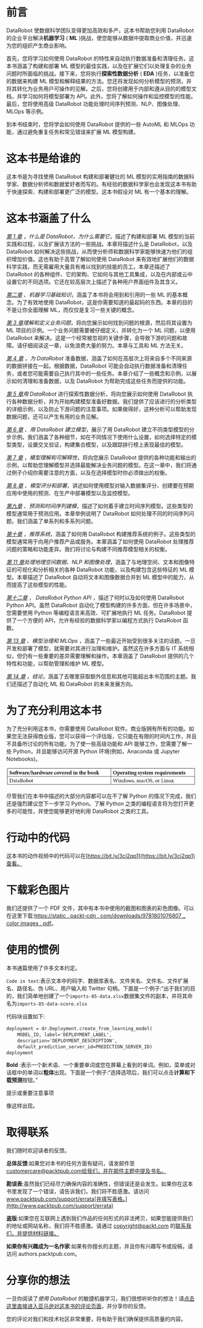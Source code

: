 # 前言

DataRobot 使数据科学团队变得更加高效和多产。这本书帮助您利用 DataRobot 的企业平台解决**机器学习** ( **ML** )挑战，使您能够从数据中提取商业价值，并迅速为您的组织产生商业影响。

首先，您将学习如何使用 DataRobot 的特性来自动执行数据准备和清理任务。这本书涵盖了构建和部署 ML 模型的最佳实践，以及在扩展它们以处理复杂的业务问题时所面临的挑战。接下来，您将执行**探索性数据分析** ( **EDA** )任务，以准备您的数据来构建 ML 模型和解释结果的方法。您还将发现如何分析模型的预测，并将其转化为业务用户可操作的见解。之后，您将创建用于内部和遵从目的的模型文档，并学习如何将模型部署为 API。此外，您将了解如何操作和监控模型的性能。最后，您将使用高级 DataRobot 功能处理时间序列预测、NLP、图像处理、MLOps 等示例。

到本书结束时，您将学会如何使用 DataRobot 提供的一些 AutoML 和 MLOps 功能，通过避免重复任务和常见错误来扩展 ML 模型构建。

# 这本书是给谁的

这本书是为寻找使用 DataRobot 构建和部署健壮的 ML 模型的实用指南的数据科学家、数据分析师和数据爱好者而写的。有经验的数据科学家也会发现这本书有助于快速探索、构建和部署更广泛的模型。这本书假设对 ML 有一个基本的理解。

# 这本书涵盖了什么

[*第 1 章*](B17159_01_Final_NM_ePub.xhtml#_idTextAnchor014) ，*什么是 DataRobot，为什么需要它*，描述了构建和部署 ML 模型的当前实践和过程，以及扩展该方法的一些挑战。本章将描述什么是 DataRobot，以及 DataRobot 如何解决这些挑战，从而使分析师和数据科学家能够快速为他们的组织增加价值。这也有助于高管了解如何使用 DataRobot 来有效地扩展他们的数据科学实践，而无需雇用大量具有难以找到的技能的员工。本章还描述了 DataRobot 的各种组件、它的架构、它如何与其他工具集成，以及在内部或云中设置它的不同选项。它还在较高层次上描述了各种用户界面组件及其含义。

[*第二章*](B17159_02_Final_NM_ePub.xhtml#_idTextAnchor039) 、*机器学习基础知识*，涵盖了本书将会用到和引用的一些 ML 的基本概念。为了有效地使用 DataRobot，这是你需要知道的最起码的东西。本章的目的不是让你全面理解 ML，而仅仅是复习一些关键的概念。

[*第 3 章*](B17159_03_Final_NM_ePub.xhtml#_idTextAnchor073)*理解和定义业务问题*，将向您展示如何找到问题的根源，然后将其设置为 ML 项目的示例。一个业务问题需要被仔细定义，并转化为一个 ML 问题，以便用 DataRobot 来解决。这是一个经常被忽视的关键步骤，会导致下游的问题和故障。请仔细阅读这一章，以免浪费大量的努力。本章与工具和 ML 方法无关。

[*第 4 章*](B17159_04_Final_NM_ePub.xhtml#_idTextAnchor087) ，*为 DataRobot* 准备数据，涵盖了如何在高层次上将来自多个不同来源的数据拼接在一起。根据数据，DataRobot 可能会自动执行数据准备和清理任务，或者您可能需要自己执行其中的一些任务。本章介绍了一些概念和示例，以展示如何清理和准备数据，以及 DataRobot 为帮助完成这些任务而提供的功能。

[*第 5 章*](B17159_05_Final_NM_ePub.xhtml#_idTextAnchor097)*用 DataRobot* 进行探索性数据分析，将向您展示如何使用 DataRobot 执行各种数据分析，并为开始构建模型准备好数据。我们提供了应该进行的分析类型的详细示例，以及防止下游问题的注意事项。如果做得好，这种分析可以帮助发现数据问题，还可以产生有用的业务见解。

[*第 6 章*](B17159_06_Final_NM_ePub.xhtml#_idTextAnchor104) 、*用 DataRobot 建立模型*，展示了用 DataRobot 建立不同类型模型的分步示例。我们涵盖了各种细节，如在不同情况下使用什么设置，如何选择特定的模型类型，设置交叉验证，构建集合模型，以及跟踪排行榜上表现最佳的模型。

[*第 7 章*](B17159_07_Final_NM_ePub.xhtml#_idTextAnchor110) ，*模型理解和可解释性*，将向您展示 DataRobot 提供的各种功能和输出的示例，以帮助您理解模型并选择最能解决业务问题的模型。在这一章中，我们将通过例子介绍你需要注意的方面，以及在选择模型时你必须做出的权衡。

[*第 8 章*](B17159_08_Final_NM_ePub.xhtml#_idTextAnchor116) 、*模型评分和部署*，讲述如何使用模型对输入数据集评分、创建要在预期应用中使用的预测、在生产中部署模型以及监控模型。

[*第九章*](B17159_09_Final_NM_ePub.xhtml#_idTextAnchor125) 、*预测和时间序列建模*，描述了如何着手建立时间序列模型。这些类型的模型通常用于预测应用。本章举例说明了 DataRobot 如何处理不同的时间序列问题。我们涵盖了单系列和多系列问题。

[*第十章*](B17159_10_Final_NM_ePub.xhtml#_idTextAnchor139) ，*推荐系统*，涵盖了如何用 DataRobot 构建推荐系统的例子。这些类型的模型通常用于向用户推荐产品或服务。本章涵盖了如何使用 DataRobot 处理推荐问题的策略和功能差异。我们将讨论与构建不同推荐模型相关的权衡。

[*第 11 章*](B17159_11_Final_NM_ePub.xhtml#_idTextAnchor161)*处理地理空间数据、NLP 和图像处理*，涵盖了与地理空间、文本和图像特征的可视化和分析相关的各种 DataRobot 功能，以及构建包含这些特征的 ML 模型。本章描述了 DataRobot 自动将文本和图像数据合并到 ML 模型中的能力，从而提高了这些模型的性能。

[*第十二章*](B17159_12_Final_NM_ePub.xhtml#_idTextAnchor176) ， *DataRobot Python API* ，描述了何时以及如何使用 DataRobot Python API。虽然 DataRobot 自动化了模型构建的许多方面，但在许多场景中，您需要使用 Python 等编程语言来高效、可扩展地执行 ML 任务。DataRobot 提供了一个方便的 API，允许有经验的数据科学家以编程方式执行 DataRobot 函数。

[*第 13 章*](B17159_13_Final_NM_ePub.xhtml#_idTextAnchor187) 、*模型治理和 MLOps* ，涵盖了一些最近开始受到很多关注的话题。一旦开发和部署了模型，就需要对其进行治理和维护。虽然这在许多方面与 IT 系统相似，但仍有一些重要的差异需要理解和操作。本章涵盖了 DataRobot 提供的几个特性和功能，以帮助管理和维护 ML 模型。

[*第 14 章*](B17159_14_Final_NM_ePub.xhtml#_idTextAnchor199) ，*结论*，涵盖了去哪里获取额外信息和其他可能超出本书范围的主题。我们还描述了自动化 ML 和 DataRobot 的未来发展方向。

# 为了充分利用这本书

为了充分利用这本书，你需要使用 DataRobot 软件。商业版拥有所有的功能。如果您无法获得商业版，您可以获得一个评估版，它只能在有限的时间内工作，并且不具备所讨论的所有功能。为了使一些高级功能和 API 能够工作，您需要了解一些 Python，并且能够访问开源 Python 环境(例如，Anaconda 或 Jupyter Notebooks)。

![](img/Preface_Table.jpg)

尽管我们在本书中描述的大部分内容都可以在不了解 Python 的情况下完成，我们还是强烈建议您下一步学习 Python。了解 Python 之类的编程语言将为您打开更多的可能性，并使您能够更好地利用 DataRobot 之类的工具。

# 行动中的代码

这本书的动作视频中的代码可以在[https://bit.ly/3cj2qp1](https://bit.ly/3cj2qp1)查看。

# 下载彩色图片

我们还提供了一个 PDF 文件，其中有本书中使用的截图和图表的彩色图像。可以在这里下载:[https://static . packt-cdn . com/downloads/9781801076807 _ color images . pdf](_ColorImages.pdf)。

# 使用的惯例

本书通篇使用了许多文本约定。

`Code in text`:表示文本中的码字、数据库表名、文件夹名、文件名、文件扩展名、路径名、伪 URL、用户输入和 Twitter 句柄。下面是一个例子:“出于我们的目的，我们简单地创建了一个`imports-85-data.xlsx`数据集文件的副本，并将其命名为`imports-85-data-score.xlsx`

代码块设置如下:

```
deployment = dr.Deployment.create_from_learning_model(
    MODEL_ID, label='DEPLOYMENT_LABEL',
    description='DEPLOYMENT_DESCRIPTION',
    default_prediction_server_id=PREDICTION_SERVER_ID)
deployment
```

**Bold** :表示一个新术语、一个重要单词或您在屏幕上看到的单词。例如，菜单或对话框中的单词以**粗体**出现。下面是一个例子:“选择选项后，我们可以点击**计算和下载预测**按钮。”

提示或重要注意事项

像这样出现。

# 取得联系

我们随时欢迎读者的反馈。

**总体反馈**:如果您对本书的任何方面有疑问，请发邮件至 customercare@packtpub.com[给我们，并在邮件主题中提及书名。](mailto:customercare@packtpub.com)

**勘误表**:虽然我们已经尽力确保内容的准确性，但错误还是会发生。如果你在这本书里发现了一个错误，请告诉我们，我们将不胜感激。请访问 www.packtpub.com/support/errata[并填写表格。](http://www.packtpub.com/support/errata)

**盗版**:如果您在互联网上遇到我们作品的任何形式的非法拷贝，如果您能提供我们的地址或网站名称，我们将不胜感激。请通过 copyright@packt.com 的[联系我们，并提供材料链接。](mailto:copyright@packt.com)

**如果你有兴趣成为一名作家**:如果有你擅长的主题，并且你有兴趣写书或投稿，请访问 authors.packtpub.com。

# 分享你的想法

一旦你阅读了*使用 DataRobot* 的敏捷机器学习，我们很想听听你的想法！请[点击这里直接进入亚马逊对这本书的评论页面](https://packt.link/r/1801076804)，并分享你的反馈。

您的评论对我们和技术社区非常重要，将有助于我们确保提供高质量的内容。